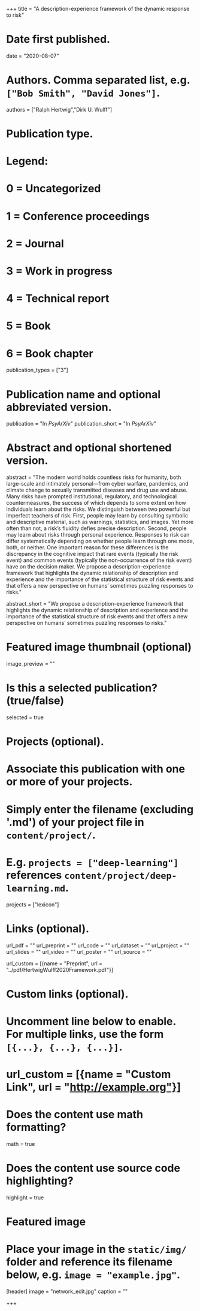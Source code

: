 +++
title = "A description-experience framework of the dynamic response to risk"

# Date first published.
date = "2020-08-07"

# Authors. Comma separated list, e.g. `["Bob Smith", "David Jones"]`.
authors = ["Ralph Hertwig","Dirk U. Wulff"]

# Publication type.
# Legend:
# 0 = Uncategorized
# 1 = Conference proceedings
# 2 = Journal
# 3 = Work in progress
# 4 = Technical report
# 5 = Book
# 6 = Book chapter
publication_types = ["3"]

# Publication name and optional abbreviated version.
publication = "In *PsyArXiv*"
publication_short = "In *PsyArXiv*"

# Abstract and optional shortened version.
abstract = "The modern world holds countless risks for humanity, both large-scale and intimately personal—from cyber warfare, pandemics, and climate change to sexually transmitted diseases and drug use and abuse. Many risks have prompted institutional, regulatory, and technological countermeasures, the success of which depends to some extent on how individuals learn about the risks. We distinguish between two powerful but imperfect teachers of risk. First, people may learn by consulting symbolic and descriptive material, such as warnings, statistics, and images. Yet more often than not, a risk’s fluidity defies precise description. Second, people may learn about risks through personal experience. Responses to risk can differ systematically depending on whether people learn through one mode, both, or neither. One important reason for these differences is the discrepancy in the cognitive impact that rare events (typically the risk event) and common events (typically the non-occurrence of the risk event) have on the decision maker. We propose a description–experience framework that highlights the dynamic relationship of description and experience and the importance of the statistical structure of risk events and that offers a new perspective on humans’ sometimes puzzling responses to risks."

abstract_short = "We propose a description–experience framework that highlights the dynamic relationship of description and experience and the importance of the statistical structure of risk events and that offers a new perspective on humans’ sometimes puzzling responses to risks."


# Featured image thumbnail (optional)
image_preview = ""

# Is this a selected publication? (true/false)
selected = true

# Projects (optional).
#   Associate this publication with one or more of your projects.
#   Simply enter the filename (excluding '.md') of your project file in `content/project/`.
#   E.g. `projects = ["deep-learning"]` references `content/project/deep-learning.md`.
projects = ["lexicon"]

# Links (optional).
url_pdf = ""
url_preprint = ""
url_code = ""
url_dataset = ""
url_project = ""
url_slides = ""
url_video = ""
url_poster = ""
url_source = ""

url_custom = [{name = "Preprint", url = "../pdf/HertwigWulff2020Framework.pdf"}]

# Custom links (optional).
#   Uncomment line below to enable. For multiple links, use the form `[{...}, {...}, {...}]`.
# url_custom = [{name = "Custom Link", url = "http://example.org"}]

# Does the content use math formatting?
math = true

# Does the content use source code highlighting?
highlight = true

# Featured image
# Place your image in the `static/img/` folder and reference its filename below, e.g. `image = "example.jpg"`.
[header]
image = "network_edit.jpg"
caption = ""

+++
